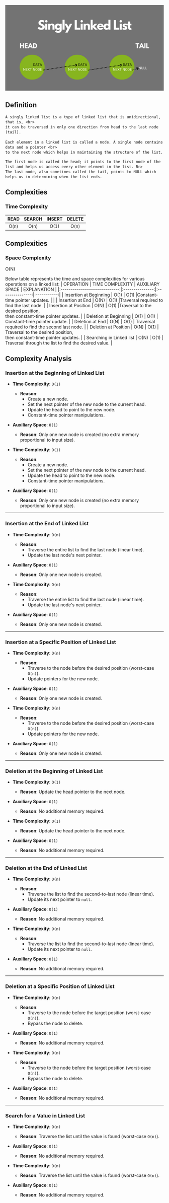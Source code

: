 ![List Structure](./singly-linked-list.png)

## Definition

```
A singly linked list is a type of linked list that is unidirectional, that is, <br>
it can be traversed in only one direction from head to the last node (tail).

Each element in a linked list is called a node. A single node contains data and a pointer <br>
to the next node which helps in maintaining the structure of the list.
```

```
The first node is called the head; it points to the first node of the list and helps us access every other element in the list. Br>
The last node, also sometimes called the tail, points to NULL which helps us in determining when the list ends.
```

## Complexities

### Time Complexity

| READ | SEARCH | INSERT | DELETE |
| :--: | :----: | :----: | :----: |
| O(n) |  O(n)  |  O(1)  |  O(n)  |

## Complexities

### Space Complexity

O(N)


Below table represents the time and space complexities for various operations on a linked list:
|  OPERATION                    | TIME COMPLEXITY | AUXILIARY SPACE | EXPLANATION |
|:-----------------------------:|:---------------:|:---------------:|:-----------:|
| Insertion at Beginning        | O(1)            | O(1)            |Constant-time pointer updates. |             |
| Insertion at End              | O(N)            | O(1)            |Traversal required to find the last node.            |
| Insertion at Position         | O(N)            | O(1)            |Traversal to the desired position,<br>then constant-time pointer updates.             |
| Deletion at Beginning         | O(1)            | O(1)            | Constant-time pointer update.            |
| Deletion at End               | O(N)            | O(1)            | Traversal required to find the second last node.            |
| Deletion at Position          | O(N)            | O(1)            | Traversal to the desired position,<br>then constant-time pointer updates.            |
| Searching in Linked list      | O(N)            | O(1)            | Traversal through the list to find the desired value.            |


## Complexity Analysis

### Insertion at the Beginning of Linked List

- **Time Complexity**: `O(1)`

  - **Reason**:
    - Create a new node.
    - Set the next pointer of the new node to the current head.
    - Update the head to point to the new node.
    - Constant-time pointer manipulations.

- **Auxiliary Space**: `O(1)`
  - **Reason**: Only one new node is created (no extra memory proportional to input size).
- **Time Complexity**: `O(1)`  
  - **Reason**:  
    - Create a new node.  
    - Set the next pointer of the new node to the current head.  
    - Update the head to point to the new node.  
    - Constant-time pointer manipulations.  

- **Auxiliary Space**: `O(1)`  
  - **Reason**: Only one new node is created (no extra memory proportional to input size).  

---

### Insertion at the End of Linked List

- **Time Complexity**: `O(n)`

  - **Reason**:
    - Traverse the entire list to find the last node (linear time).
    - Update the last node's next pointer.

- **Auxiliary Space**: `O(1)`
  - **Reason**: Only one new node is created.
- **Time Complexity**: `O(n)`  
  - **Reason**:  
    - Traverse the entire list to find the last node (linear time).  
    - Update the last node's next pointer.  

- **Auxiliary Space**: `O(1)`  
  - **Reason**: Only one new node is created.  

---

### Insertion at a Specific Position of Linked List

- **Time Complexity**: `O(n)`

  - **Reason**:
    - Traverse to the node before the desired position (worst-case `O(n)`).
    - Update pointers for the new node.

- **Auxiliary Space**: `O(1)`
  - **Reason**: Only one new node is created.
- **Time Complexity**: `O(n)`  
  - **Reason**:  
    - Traverse to the node before the desired position (worst-case `O(n)`).  
    - Update pointers for the new node.  

- **Auxiliary Space**: `O(1)`  
  - **Reason**: Only one new node is created.  

---

### Deletion at the Beginning of Linked List

- **Time Complexity**: `O(1)`

  - **Reason**: Update the head pointer to the next node.

- **Auxiliary Space**: `O(1)`
  - **Reason**: No additional memory required.
- **Time Complexity**: `O(1)`  
  - **Reason**: Update the head pointer to the next node.  

- **Auxiliary Space**: `O(1)`  
  - **Reason**: No additional memory required.  

---

### Deletion at the End of Linked List

- **Time Complexity**: `O(n)`

  - **Reason**:
    - Traverse the list to find the second-to-last node (linear time).
    - Update its next pointer to `null`.

- **Auxiliary Space**: `O(1)`
  - **Reason**: No additional memory required.
- **Time Complexity**: `O(n)`  
  - **Reason**:  
    - Traverse the list to find the second-to-last node (linear time).  
    - Update its next pointer to `null`.  

- **Auxiliary Space**: `O(1)`  
  - **Reason**: No additional memory required.  

---

### Deletion at a Specific Position of Linked List

- **Time Complexity**: `O(n)`

  - **Reason**:
    - Traverse to the node before the target position (worst-case `O(n)`).
    - Bypass the node to delete.

- **Auxiliary Space**: `O(1)`
  - **Reason**: No additional memory required.
- **Time Complexity**: `O(n)`  
  - **Reason**:  
    - Traverse to the node before the target position (worst-case `O(n)`).  
    - Bypass the node to delete.  

- **Auxiliary Space**: `O(1)`  
  - **Reason**: No additional memory required.  

---

### Search for a Value in Linked List

- **Time Complexity**: `O(n)`

  - **Reason**: Traverse the list until the value is found (worst-case `O(n)`).

- **Auxiliary Space**: `O(1)`
  - **Reason**: No additional memory required.
- **Time Complexity**: `O(n)`  
  - **Reason**: Traverse the list until the value is found (worst-case `O(n)`).  

- **Auxiliary Space**: `O(1)`  
  - **Reason**: No additional memory required.  
